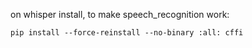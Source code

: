 on whisper install, to make speech_recognition work:

`pip install --force-reinstall --no-binary :all: cffi`